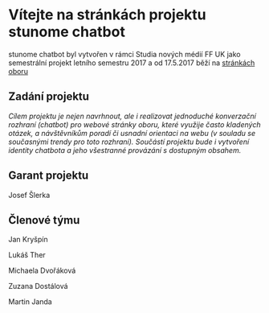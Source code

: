 # Vítejte na stránkách projektu stunome chatbot

stunome chatbot byl vytvořen v rámci Studia nových médií FF UK jako semestrální projekt letního semestru 2017 a od 17.5.2017 běží na [stránkách oboru](http://novamedia.ff.cuni.cz/)

## Zadání projektu

_Cílem projektu je nejen navrhnout, ale i realizovat jednoduché konverzační rozhraní (chatbot) pro webové stránky oboru, které využije často kladených otázek, a návštěvníkům poradí či usnadní orientaci na webu (v souladu se současnými trendy pro toto rozhraní). Součástí projektu bude i vytvoření identity chatbota a jeho všestranné provázání s dostupným obsahem._

## Garant projektu

Josef Šlerka

## Členové týmu

Jan Kryšpín

Lukáš Ther

Michaela Dvořáková

Zuzana Dostálová

Martin Janda
